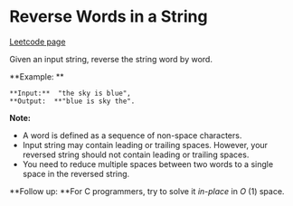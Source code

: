 # Reverse Words in a String
[Leetcode page](https://leetcode.com/problems/reverse-words-in-a-string/description)

Given an input string, reverse the string word by word.

**Example:   **

    
    
    **Input:**  "the sky is blue",
    **Output:  **"blue is sky the".
    

**Note:**

  * A word is defined as a sequence of non-space characters.
  * Input string may contain leading or trailing spaces. However, your reversed string should not contain leading or trailing spaces.
  * You need to reduce multiple spaces between two words to a single space in the reversed string.

**Follow up:  **For C programmers, try to solve it _in-place_ in _O_ (1)
space.


